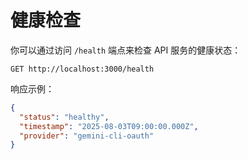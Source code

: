 # 健康检查

你可以通过访问 `/health` 端点来检查 API 服务的健康状态：

```
GET http://localhost:3000/health
```

响应示例：

```json
{
  "status": "healthy",
  "timestamp": "2025-08-03T09:00:00.000Z",
  "provider": "gemini-cli-oauth"
}